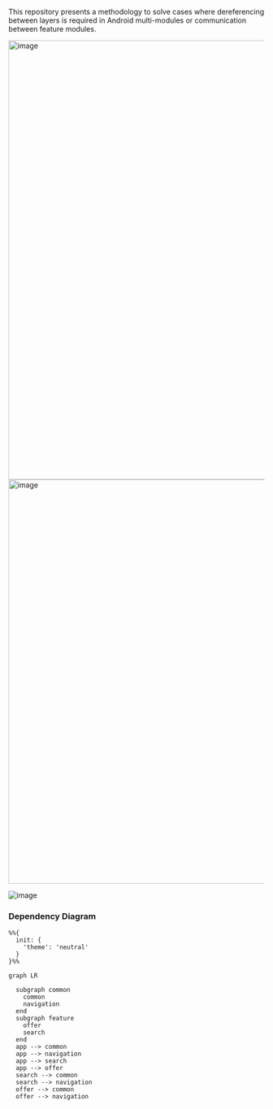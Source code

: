 This repository presents a methodology to solve cases where dereferencing between layers is required in Android multi-modules or communication between feature modules.

<img width="865" alt="image" src="https://github.com/sorikirisulong/android_multi_module_navigator/assets/103094210/32011761-b755-42cf-8f75-99701e1e1189">





<img width="796" alt="image" src="https://github.com/sorikirisulong/android_multi_module_navigator/assets/103094210/d7d4c946-0751-4b23-af1a-65dba9274b17">

![image](https://github.com/sorikirisulong/android_multi_module_navigator/assets/103094210/0536098d-6ee0-46ca-819a-976512d5acc7)


### Dependency Diagram

```mermaid
%%{
  init: {
    'theme': 'neutral'
  }
}%%

graph LR

  subgraph common
    common
    navigation
  end
  subgraph feature
    offer
    search
  end
  app --> common
  app --> navigation
  app --> search
  app --> offer
  search --> common
  search --> navigation
  offer --> common
  offer --> navigation
```
